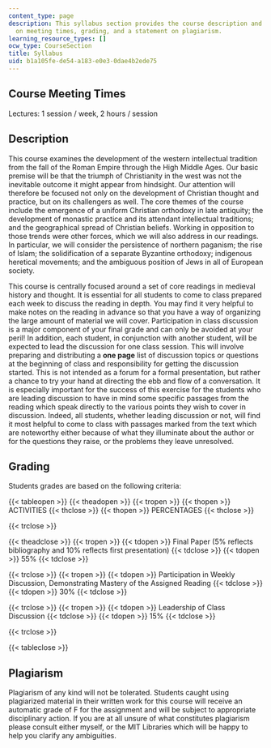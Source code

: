 ```yaml
---
content_type: page
description: This syllabus section provides the course description and information
  on meeting times, grading, and a statement on plagiarism.
learning_resource_types: []
ocw_type: CourseSection
title: Syllabus
uid: b1a105fe-de54-a183-e0e3-0dae4b2ede75
---
```


Course Meeting Times
--------------------

Lectures: 1 session / week, 2 hours / session

Description
-----------

This course examines the development of the western intellectual tradition from the fall of the Roman Empire through the High Middle Ages. Our basic premise will be that the triumph of Christianity in the west was not the inevitable outcome it might appear from hindsight. Our attention will therefore be focused not only on the development of Christian thought and practice, but on its challengers as well. The core themes of the course include the emergence of a uniform Christian orthodoxy in late antiquity; the development of monastic practice and its attendant intellectual traditions; and the geographical spread of Christian beliefs. Working in opposition to those trends were other forces, which we will also address in our readings. In particular, we will consider the persistence of northern paganism; the rise of Islam; the solidification of a separate Byzantine orthodoxy; indigenous heretical movements; and the ambiguous position of Jews in all of European society.

This course is centrally focused around a set of core readings in medieval history and thought. It is essential for all students to come to class prepared each week to discuss the reading in depth. You may find it very helpful to make notes on the reading in advance so that you have a way of organizing the large amount of material we will cover. Participation in class discussion is a major component of your final grade and can only be avoided at your peril! In addition, each student, in conjunction with another student, will be expected to lead the discussion for one class session. This will involve preparing and distributing a **one page** list of discussion topics or questions at the beginning of class and responsibility for getting the discussion started. This is not intended as a forum for a formal presentation, but rather a chance to try your hand at directing the ebb and flow of a conversation. It is especially important for the success of this exercise for the students who are leading discussion to have in mind some specific passages from the reading which speak directly to the various points they wish to cover in discussion. Indeed, all students, whether leading discussion or not, will find it most helpful to come to class with passages marked from the text which are noteworthy either because of what they illuminate about the author or for the questions they raise, or the problems they leave unresolved.

Grading
-------

Students grades are based on the following criteria:

{{< tableopen >}}
{{< theadopen >}}
{{< tropen >}}
{{< thopen >}}
ACTIVITIES
{{< thclose >}}
{{< thopen >}}
PERCENTAGES
{{< thclose >}}

{{< trclose >}}

{{< theadclose >}}
{{< tropen >}}
{{< tdopen >}}
Final Paper (5% reflects bibliography and 10% reflects first presentation)
{{< tdclose >}}
{{< tdopen >}}
55%
{{< tdclose >}}

{{< trclose >}}
{{< tropen >}}
{{< tdopen >}}
Participation in Weekly Discussion, Demonstrating Mastery of the Assigned Reading
{{< tdclose >}}
{{< tdopen >}}
30%
{{< tdclose >}}

{{< trclose >}}
{{< tropen >}}
{{< tdopen >}}
Leadership of Class Discussion
{{< tdclose >}}
{{< tdopen >}}
15%
{{< tdclose >}}

{{< trclose >}}

{{< tableclose >}}

Plagiarism
----------

Plagiarism of any kind will not be tolerated. Students caught using plagiarized material in their written work for this course will receive an automatic grade of F for the assignment and will be subject to appropriate disciplinary action. If you are at all unsure of what constitutes plagiarism please consult either myself, or the MIT Libraries which will be happy to help you clarify any ambiguities.